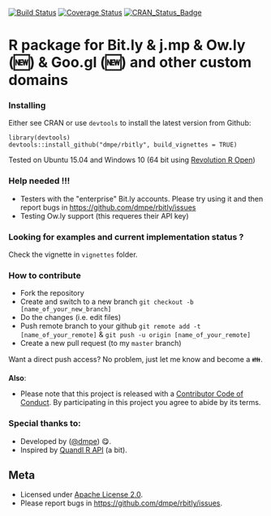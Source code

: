 [![Build Status](https://travis-ci.org/dmpe/rbitly.svg?branch=master)](https://travis-ci.org/dmpe/rbitly)
[![Coverage Status](https://coveralls.io/repos/dmpe/rbitly/badge.svg?branch=master&service=github)](https://coveralls.io/github/dmpe/rbitly?branch=master)
[![CRAN_Status_Badge](http://www.r-pkg.org/badges/version/RBitly)](http://cran.r-project.org/package=RBitly)

R package for Bit.ly & j.mp & Ow.ly (:new:) & Goo.gl (:new:) and other custom domains
=======

### Installing

Either see CRAN or use `devtools` to install the latest version from Github:

```
library(devtools)
devtools::install_github("dmpe/rbitly", build_vignettes = TRUE)
```
Tested on Ubuntu 15.04 and Windows 10 (64 bit using [Revolution R Open](http://mran.revolutionanalytics.com/download/))

### Help needed !!!

- Testers with the "enterprise" Bit.ly accounts. Please try using it and then report bugs in <https://github.com/dmpe/rbitly/issues>
- Testing Ow.ly support (this requeres their API key)

### Looking for examples and current implementation status ?

Check the vignette in `vignettes` folder.

### How to contribute 

- Fork the repository
- Create and switch to a new branch `git checkout -b [name_of_your_new_branch]`
- Do the changes (i.e. edit files)
- Push remote branch to your github `git remote add -t [name_of_your_remote]` & `git push -u origin [name_of_your_remote]`
- Create a new pull request (to my `master` branch)

Want a direct push access? No problem, just let me know and become a :family:.

**Also**:
 - Please note that this project is released with a [Contributor Code of Conduct](CONDUCT.md). By participating in this project you agree to abide by its terms.

### Special thanks to:

- Developed by ([@dmpe](https://www.github.com/dmpe)) :yum:.
- Inspired by [Quandl R API](https://github.com/quandl/R-package/) (a bit). 

## Meta
- Licensed under [Apache License 2.0](https://tldrlegal.com/license/apache-license-2.0-%28apache-2.0%29).
- Please report bugs in <https://github.com/dmpe/rbitly/issues>.


